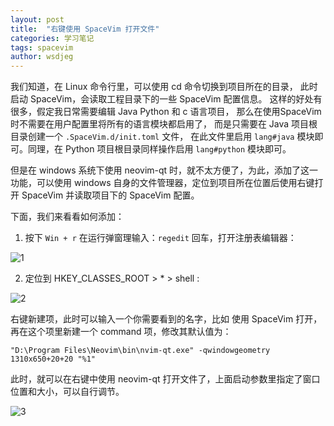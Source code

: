 ```yaml
---
layout: post
title:  "右键使用 SpaceVim 打开文件"
categories: 学习笔记
tags: spacevim
author: wsdjeg
---
```


我们知道，在 Linux 命令行里，可以使用 cd 命令切换到项目所在的目录，
此时启动 SpaceVim，会读取工程目录下的一些 SpaceVim 配置信息。
这样的好处有很多，假定我日常需要编辑 Java Python 和 c 语言项目，
那么在使用SpaceVim时不需要在用户配置里将所有的语言模块都启用了，
而是只需要在 Java 项目根目录创建一个 `.SpaceVim.d/init.toml` 文件，
在此文件里启用 `lang#java` 模块即可。同理，在 Python 项目根目录同样操作启用 `lang#python` 模块即可。

但是在 windows 系统下使用 neovim-qt 时，就不太方便了，为此，添加了这一功能，可以使用 windows 自身的文件管理器，定位到项目所在位置后使用右键打开 SpaceVim 并读取项目下的 SpaceVim 配置。

下面，我们来看看如何添加：

1. 按下 `Win + r` 在运行弹窗理输入：`regedit` 回车，打开注册表编辑器：

![1](https://user-images.githubusercontent.com/13142418/62628353-b584ff00-b95d-11e9-95ec-10634e32baa3.jpg)

2. 定位到 HKEY_CLASSES_ROOT > * > shell :

![2](https://user-images.githubusercontent.com/13142418/62628350-b4ec6880-b95d-11e9-9b34-5dd6743875ed.jpg)

右键新建项，此时可以输入一个你需要看到的名字，比如 使用 SpaceVim 打开，
再在这个项里新建一个 command 项，修改其默认值为：

```
"D:\Program Files\Neovim\bin\nvim-qt.exe" -qwindowgeometry 1310x650+20+20 "%1"
```

此时，就可以在右键中使用 neovim-qt 打开文件了，上面启动参数里指定了窗口位置和大小，可以自行调节。

![3](https://user-images.githubusercontent.com/13142418/62628347-b4ec6880-b95d-11e9-9eed-c928f9b91f0d.gif)
